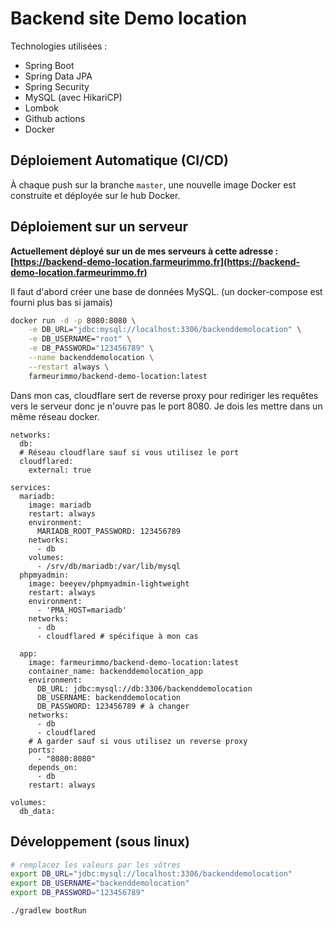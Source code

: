 # Backend site Demo location

Technologies utilisées :

- Spring Boot
- Spring Data JPA
- Spring Security
- MySQL (avec HikariCP)
- Lombok
- Github actions
- Docker

## Déploiement Automatique (CI/CD)

À chaque push sur la branche `master`, une nouvelle image Docker est construite et déployée sur le hub Docker.

## Déploiement sur un serveur

**Actuellement déployé sur un de mes serveurs à cette adresse : [https://backend-demo-location.farmeurimmo.fr](https://backend-demo-location.farmeurimmo.fr)**

Il faut d'abord créer une base de données MySQL. (un docker-compose est fourni plus bas si jamais)

```bash
docker run -d -p 8080:8080 \
    -e DB_URL="jdbc:mysql://localhost:3306/backenddemolocation" \
    -e DB_USERNAME="root" \
    -e DB_PASSWORD="123456789" \
    --name backenddemolocation \
    --restart always \
    farmeurimmo/backend-demo-location:latest
```

Dans mon cas, cloudflare sert de reverse proxy pour rediriger les requêtes vers le serveur donc je n'ouvre pas le port 8080. 
Je dois les mettre dans un même réseau docker.

```docker-compose
networks:
  db:
  # Réseau cloudflare sauf si vous utilisez le port
  cloudflared:
    external: true

services:
  mariadb:
    image: mariadb
    restart: always
    environment:
      MARIADB_ROOT_PASSWORD: 123456789
    networks:
      - db
    volumes:
      - /srv/db/mariadb:/var/lib/mysql
  phpmyadmin:
    image: beeyev/phpmyadmin-lightweight
    restart: always
    environment:
      - 'PMA_HOST=mariadb'
    networks:
      - db
      - cloudflared # spécifique à mon cas

  app:
    image: farmeurimmo/backend-demo-location:latest
    container_name: backenddemolocation_app
    environment:
      DB_URL: jdbc:mysql://db:3306/backenddemolocation
      DB_USERNAME: backenddemolocation
      DB_PASSWORD: 123456789 # à changer
    networks:
      - db
      - cloudflared
    # A garder sauf si vous utilisez un reverse proxy
    ports:
      - "8080:8080"
    depends_on:
      - db
    restart: always

volumes:
  db_data:
```

## Développement (sous linux)

```bash
# remplacez les valeurs par les vôtres
export DB_URL="jdbc:mysql://localhost:3306/backenddemolocation"
export DB_USERNAME="backenddemolocation"
export DB_PASSWORD="123456789"

./gradlew bootRun
```
